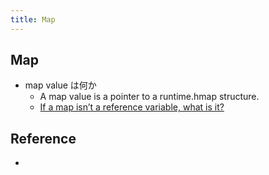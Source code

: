 ```yaml
---
title: Map
---
```


## Map
* map value は何か
    * A map value is a pointer to a runtime.hmap structure.
    * [If a map isn’t a reference variable, what is it?](https://dave.cheney.net/2017/04/30/if-a-map-isnt-a-reference-variable-what-is-it)

## Reference
* []()